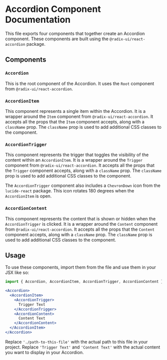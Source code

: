 # Accordion Component Documentation

This file exports four components that together create an Accordion component. These components are built using the `@radix-ui/react-accordion` package. 

## Components

### `Accordion`

This is the root component of the Accordion. It uses the `Root` component from `@radix-ui/react-accordion`.

### `AccordionItem`

This component represents a single item within the Accordion. It is a wrapper around the `Item` component from `@radix-ui/react-accordion`. It accepts all the props that the `Item` component accepts, along with a `className` prop. The `className` prop is used to add additional CSS classes to the component.

### `AccordionTrigger`

This component represents the trigger that toggles the visibility of the content within an `AccordionItem`. It is a wrapper around the `Trigger` component from `@radix-ui/react-accordion`. It accepts all the props that the `Trigger` component accepts, along with a `className` prop. The `className` prop is used to add additional CSS classes to the component.

The `AccordionTrigger` component also includes a `ChevronDown` icon from the `lucide-react` package. This icon rotates 180 degrees when the `AccordionItem` is open.

### `AccordionContent`

This component represents the content that is shown or hidden when the `AccordionTrigger` is clicked. It is a wrapper around the `Content` component from `@radix-ui/react-accordion`. It accepts all the props that the `Content` component accepts, along with a `className` prop. The `className` prop is used to add additional CSS classes to the component.

## Usage

To use these components, import them from the file and use them in your JSX like so:

```jsx
import { Accordion, AccordionItem, AccordionTrigger, AccordionContent } from './path-to-this-file';

<Accordion>
  <AccordionItem>
    <AccordionTrigger>
      Trigger Text
    </AccordionTrigger>
    <AccordionContent>
      Content Text
    </AccordionContent>
  </AccordionItem>
</Accordion>
```

Replace `'./path-to-this-file'` with the actual path to this file in your project. Replace `'Trigger Text'` and `'Content Text'` with the actual content you want to display in your Accordion.